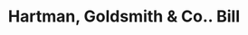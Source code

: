 ---
doi: 10.7916/D89C88HP
date_other: '1900'
date_other_textual: 1900-1909
form: printed ephemera
genre:
- Invoices
name:
- Hartman, Goldsmith & Co.
object_in_context_url: https://biggert.cul.columbia.edu/items/view/ave_biggert_01015
subject_hierarchical_geographic:
- New York, New York, United States
subject_name:
- Hartman, Goldsmith & Co.
title: Hartman, Goldsmith & Co.. Bill
sort_title: Hartman, Goldsmith & Co.. Bill
call_number: ave_biggert_01015
coordinates:
- 40.71277777777778,-74.00583333333333
pid: ave_biggert_01015
identifiers: ave_biggert_01015
thumbnail: https://derivativo-2.library.columbia.edu/iiif/2/ldpd:344284/full/!256,256/0/native.jpg
permalink: "/biggert/ave_biggert_01015/"
layout: iiif-image-page
---